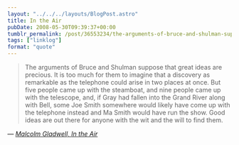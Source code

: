 ```yaml
---
layout: "../../../layouts/BlogPost.astro"
title: In the Air
pubDate: 2008-05-30T09:39:37+00:00
tumblr_permalink: /post/36553234/the-arguments-of-bruce-and-shulman-suppose-that
tags: ["linklog"]
format: "quote"
---
```


> The arguments of Bruce and Shulman suppose that great ideas are precious. It is too much for them to imagine that a discovery as remarkable as the telephone could arise in two places at once. But five people came up with the steamboat, and nine people came up with the telescope, and, if Gray had fallen into the Grand River along with Bell, some Joe Smith somewhere would likely have come up with the telephone instead and Ma Smith would have run the show. Good ideas are out there for anyone with the wit and the will to find them.

— <cite>[Malcolm Gladwell, _In the Air_](https://www.newyorker.com/magazine/2008/05/12/in-the-air)</cite>
